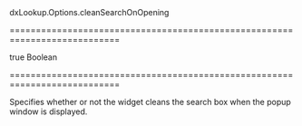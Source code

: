 <!--id-->dxLookup.Options.cleanSearchOnOpening<!--/id-->
===========================================================================
<!--default-->true<!--/default-->
<!--type-->Boolean<!--/type-->
===========================================================================

<!--shortDescription-->
Specifies whether or not the widget cleans the search box when the popup window is displayed.
<!--/shortDescription-->

<!--fullDescription-->

<!--/fullDescription-->